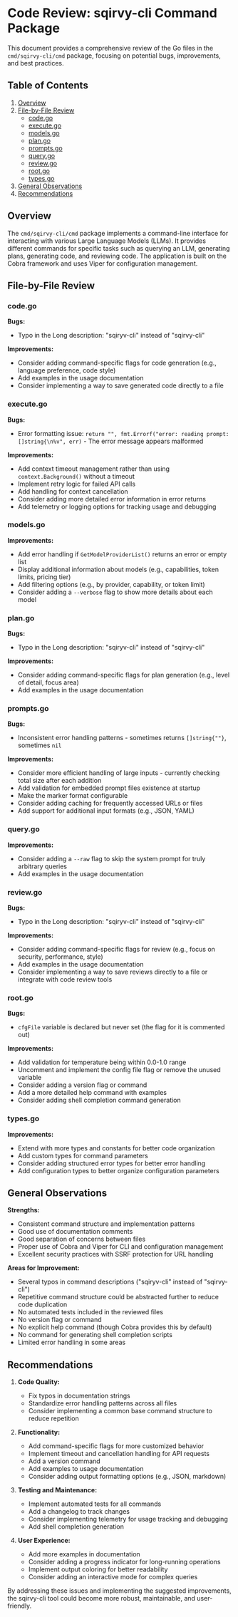 # Code Review: sqirvy-cli Command Package

This document provides a comprehensive review of the Go files in the `cmd/sqirvy-cli/cmd` package, focusing on potential bugs, improvements, and best practices.

## Table of Contents

1. [Overview](#overview)
2. [File-by-File Review](#file-by-file-review)
   - [code.go](#codego)
   - [execute.go](#executego)
   - [models.go](#modelsgo)
   - [plan.go](#plango)
   - [prompts.go](#promptsgo)
   - [query.go](#querygo)
   - [review.go](#reviewgo)
   - [root.go](#rootgo)
   - [types.go](#typesgo)
3. [General Observations](#general-observations)
4. [Recommendations](#recommendations)

## Overview

The `cmd/sqirvy-cli/cmd` package implements a command-line interface for interacting with various Large Language Models (LLMs). It provides different commands for specific tasks such as querying an LLM, generating plans, generating code, and reviewing code. The application is built on the Cobra framework and uses Viper for configuration management.

## File-by-File Review

### code.go

**Bugs:**
- Typo in the Long description: "sqiryv-cli" instead of "sqirvy-cli"

**Improvements:**
- Consider adding command-specific flags for code generation (e.g., language preference, code style)
- Add examples in the usage documentation
- Consider implementing a way to save generated code directly to a file

### execute.go

**Bugs:**
- Error formatting issue: `return "", fmt.Errorf("error: reading prompt:[]string{\n%v", err)` - The error message appears malformed

**Improvements:**
- Add context timeout management rather than using `context.Background()` without a timeout
- Implement retry logic for failed API calls
- Add handling for context cancellation
- Consider adding more detailed error information in error returns
- Add telemetry or logging options for tracking usage and debugging

### models.go

**Improvements:**
- Add error handling if `GetModelProviderList()` returns an error or empty list
- Display additional information about models (e.g., capabilities, token limits, pricing tier)
- Add filtering options (e.g., by provider, capability, or token limit)
- Consider adding a `--verbose` flag to show more details about each model

### plan.go

**Bugs:**
- Typo in the Long description: "sqiryv-cli" instead of "sqirvy-cli"

**Improvements:**
- Consider adding command-specific flags for plan generation (e.g., level of detail, focus area)
- Add examples in the usage documentation

### prompts.go

**Bugs:**
- Inconsistent error handling patterns - sometimes returns `[]string{""}`, sometimes `nil`

**Improvements:**
- Consider more efficient handling of large inputs - currently checking total size after each addition
- Add validation for embedded prompt files existence at startup
- Make the marker format configurable
- Consider adding caching for frequently accessed URLs or files
- Add support for additional input formats (e.g., JSON, YAML)

### query.go

**Improvements:**
- Consider adding a `--raw` flag to skip the system prompt for truly arbitrary queries
- Add examples in the usage documentation

### review.go

**Bugs:**
- Typo in the Long description: "sqiryv-cli" instead of "sqirvy-cli"

**Improvements:**
- Consider adding command-specific flags for review (e.g., focus on security, performance, style)
- Add examples in the usage documentation
- Consider implementing a way to save reviews directly to a file or integrate with code review tools

### root.go

**Bugs:**
- `cfgFile` variable is declared but never set (the flag for it is commented out)

**Improvements:**
- Add validation for temperature being within 0.0-1.0 range
- Uncomment and implement the config file flag or remove the unused variable
- Consider adding a version flag or command
- Add a more detailed help command with examples
- Consider adding shell completion command generation

### types.go

**Improvements:**
- Extend with more types and constants for better code organization
- Add custom types for command parameters
- Consider adding structured error types for better error handling
- Add configuration types to better organize configuration parameters

## General Observations

**Strengths:**
- Consistent command structure and implementation patterns
- Good use of documentation comments
- Good separation of concerns between files
- Proper use of Cobra and Viper for CLI and configuration management
- Excellent security practices with SSRF protection for URL handling

**Areas for Improvement:**
- Several typos in command descriptions ("sqiryv-cli" instead of "sqirvy-cli")
- Repetitive command structure could be abstracted further to reduce code duplication
- No automated tests included in the reviewed files
- No version flag or command
- No explicit help command (though Cobra provides this by default)
- No command for generating shell completion scripts
- Limited error handling in some areas

## Recommendations

1. **Code Quality:**
   - Fix typos in documentation strings
   - Standardize error handling patterns across all files
   - Consider implementing a common base command structure to reduce repetition

2. **Functionality:**
   - Add command-specific flags for more customized behavior
   - Implement timeout and cancellation handling for API requests
   - Add a version command
   - Add examples to usage documentation
   - Consider adding output formatting options (e.g., JSON, markdown)

3. **Testing and Maintenance:**
   - Implement automated tests for all commands
   - Add a changelog to track changes
   - Consider implementing telemetry for usage tracking and debugging
   - Add shell completion generation

4. **User Experience:**
   - Add more examples in documentation
   - Consider adding a progress indicator for long-running operations
   - Implement output coloring for better readability
   - Consider adding an interactive mode for complex queries

By addressing these issues and implementing the suggested improvements, the sqirvy-cli tool could become more robust, maintainable, and user-friendly.
